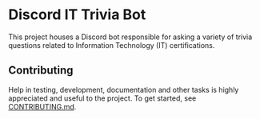# Discord IT Trivia Bot

This project houses a Discord bot responsible for asking a variety of trivia questions related to Information Technology (IT) certifications.

## Contributing

Help in testing, development, documentation and other tasks is highly appreciated and useful to the project. To get started, see [CONTRIBUTING.md](https://github.com/ChristopherJHart/discord-it-trivia/blob/devel/CONTRIBUTING.md).
